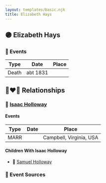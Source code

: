 ```yaml
---
layout: templates/basic.njk
title: Elizabeth Hays
---
```

## 🟣 Elizabeth Hays

### 📆 Events

Type | Date | Place
------ | ------ | ------
Death | abt 1831 |

## 👩‍❤️‍👨 Relationships

### 🔵 [Isaac Holloway](/people/9/9759504)

#### Events

Type | Date | Place
------ | ------ | ------
MARR |  | Campbell, Virginia, USA
#### Children With Isaac Holloway
* 🔵 [Samuel Holloway](/people/6/61320261)
### 📰 Event Sources
